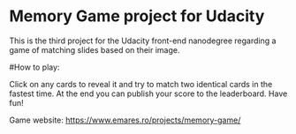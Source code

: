 # Memory Game project for Udacity

This is the third project for the Udacity front-end nanodegree regarding a game of matching slides based on their image.

#How to play: 

Click on any cards to reveal it and try to match two identical cards in the fastest time. At the end you can publish your score to the leaderboard. Have fun!

Game website: https://www.emares.ro/projects/memory-game/